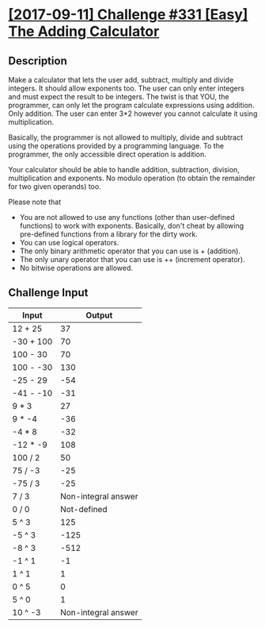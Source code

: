 # [[2017-09-11] Challenge #331 [Easy] The Adding Calculator](https://www.reddit.com/r/dailyprogrammer/comments/6ze9z0/20170911_challenge_331_easy_the_adding_calculator/)

## Description
Make a calculator that lets the user add, subtract, multiply and divide integers. It should allow exponents too. The user can only enter integers and must expect the result to be integers. The twist is that YOU, the programmer, can only let the program calculate expressions using addition. Only addition. The user can enter 3*2 however you cannot calculate it using multiplication.

Basically, the programmer is not allowed to multiply, divide and subtract using the operations provided by a programming language. To the programmer, the only accessible direct operation is addition.

Your calculator should be able to handle addition, subtraction, division, multiplication and exponents. No modulo operation (to obtain the remainder for two given operands) too.

Please note that

* You are not allowed to use any functions (other than user-defined functions) to work with exponents. Basically, don't cheat by allowing pre-defined functions from a library for the dirty work.
* You can use logical operators.
* The only binary arithmetic operator that you can use is + (addition).
* The only unary operator that you can use is ++ (increment operator).
* No bitwise operations are allowed.

## Challenge Input
| **Input**     | **Output**          |
| ------------- | ------------------- |
| 12 + 25       | 37                  |
| -30 + 100     | 70                  |
| 100 - 30      | 70                  |
| 100 - -30     | 130                 |
| -25 - 29      | -54                 |
| -41 - -10     | -31                 |
| 9 * 3         | 27                  |
| 9 * -4        | -36                 |
| -4 * 8        | -32                 |
| -12 * -9      | 108                 |
| 100 / 2       | 50                  |
| 75 / -3       | -25                 |
| -75 / 3       | -25                 |
| 7 / 3         | Non-integral answer |
| 0 / 0         | Not-defined         |
| 5 ^ 3         | 125                 |
| -5 ^ 3        | -125                |
| -8 ^ 3        | -512                |
| -1 ^ 1        | -1                  |
| 1 ^ 1         | 1                   |
| 0 ^ 5         | 0                   |
| 5 ^ 0         | 1                   |
| 10 ^ -3       | Non-integral answer |

